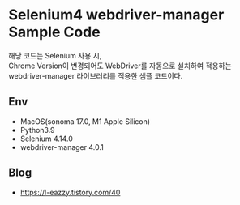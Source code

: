 # Selenium4 webdriver-manager Sample Code
해당 코드는 Selenium 사용 시,<br> 
Chrome Version이 변경되어도 WebDriver를 자동으로 설치하여 적용하는 webdriver-manager 라이브러리를 적용한 샘플 코드이다.

## Env
* MacOS(sonoma 17.0, M1 Apple Silicon)
* Python3.9
* Selenium 4.14.0
* webdriver-manager 4.0.1

## Blog
* https://l-eazzy.tistory.com/40
